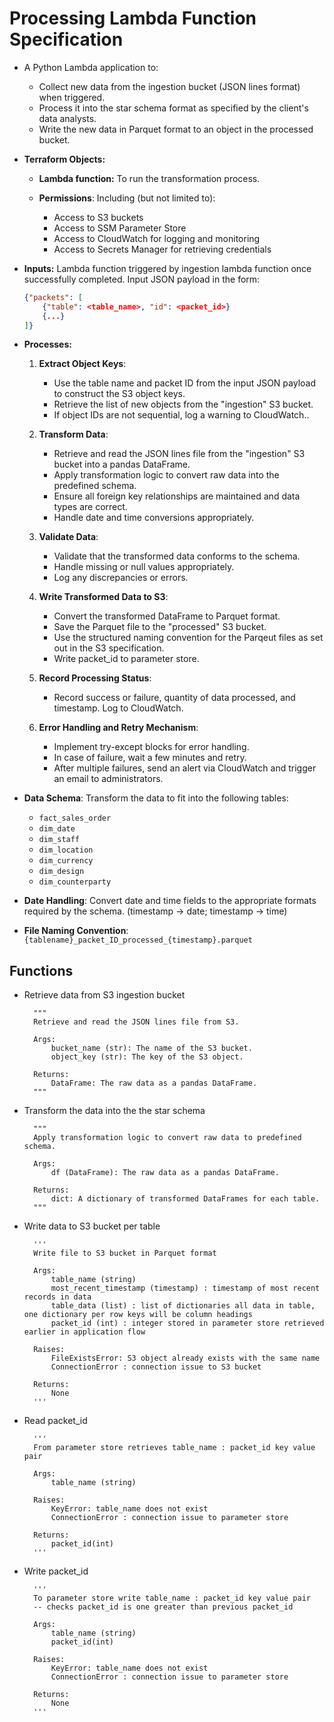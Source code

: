 # Processing Lambda Function Specification

- A Python Lambda application to:

  - Collect new data from the ingestion bucket (JSON lines format) when triggered.
  - Process it into the star schema format as specified by the client's data analysts.
  - Write the new data in Parquet format to an object in the processed bucket.

- **Terraform Objects:**

  - **Lambda function:** To run the transformation process.

  - **Permissions**: Including (but not limited to):
    - Access to S3 buckets
    - Access to SSM Parameter Store
    - Access to CloudWatch for logging and monitoring
    - Access to Secrets Manager for retrieving credentials

- **Inputs:** Lambda function triggered by ingestion lambda function once successfully completed. Input JSON payload in the form:

    ```json
    {"packets": [
        {"table": <table_name>, "id": <packet_id>}
        {...}
    ]}
    ```

- **Processes:**
  1. **Extract Object Keys**:
      - Use the table name and packet ID from the input JSON payload to construct the S3 object keys.
      - Retrieve the list of new objects from the "ingestion" S3 bucket.
      - If object IDs are not sequential, log a warning to CloudWatch..

  1. **Transform Data**:
      - Retrieve and read the JSON lines file from the "ingestion" S3 bucket into a pandas DataFrame.
      - Apply transformation logic to convert raw data into the predefined schema.
      - Ensure all foreign key relationships are maintained and data types are correct.
      - Handle date and time conversions appropriately.

  1. **Validate Data**:
      - Validate that the transformed data conforms to the schema.
      - Handle missing or null values appropriately.
      - Log any discrepancies or errors.

  1. **Write Transformed Data to S3**:
      - Convert the transformed DataFrame to Parquet format.
      - Save the Parquet file to the "processed" S3 bucket.
      - Use the structured naming convention for the Parqeut files as set out in the S3 specification.
      - Write packet_id to parameter store.

  1. **Record Processing Status**:
      - Record success or failure, quantity of data processed, and timestamp. Log to CloudWatch.

  1. **Error Handling and Retry Mechanism**:
      - Implement try-except blocks for error handling.
      - In case of failure, wait a few minutes and retry.
      - After multiple failures, send an alert via CloudWatch and trigger an email to administrators.

- **Data Schema**: Transform the data to fit into the following tables:
  - `fact_sales_order`
  - `dim_date`
  - `dim_staff`
  - `dim_location`
  - `dim_currency`
  - `dim_design`
  - `dim_counterparty`

- **Date Handling**: Convert date and time fields to the appropriate formats required by the schema. (timestamp -> date; timestamp -> time)

- **File Naming Convention**: `{tablename}_packet_ID_processed_{timestamp}.parquet`

## Functions

- Retrieve data from S3 ingestion bucket

        """
        Retrieve and read the JSON lines file from S3.

        Args:
            bucket_name (str): The name of the S3 bucket.
            object_key (str): The key of the S3 object.

        Returns:
            DataFrame: The raw data as a pandas DataFrame.
        """

- Transform the data into the the star schema

        """
        Apply transformation logic to convert raw data to predefined schema.

        Args:
            df (DataFrame): The raw data as a pandas DataFrame.

        Returns:
            dict: A dictionary of transformed DataFrames for each table.
        """

- Write data to S3 bucket per table

        '''
        Write file to S3 bucket in Parquet format

        Args:
            table_name (string)
            most_recent_timestamp (timestamp) : timestamp of most recent records in data
            table_data (list) : list of dictionaries all data in table, one dictionary per row keys will be column headings
            packet_id (int) : integer stored in parameter store retrieved earlier in application flow

        Raises:
            FileExistsError: S3 object already exists with the same name
            ConnectionError : connection issue to S3 bucket

        Returns:
            None
        '''

- Read packet_id

        '''
        From parameter store retrieves table_name : packet_id key value pair

        Args:
            table_name (string)

        Raises:
            KeyError: table_name does not exist
            ConnectionError : connection issue to parameter store

        Returns:
            packet_id(int)
        '''

- Write packet_id

        '''
        To parameter store write table_name : packet_id key value pair
        -- checks packet_id is one greater than previous packet_id

        Args:
            table_name (string)
            packet_id(int)

        Raises:
            KeyError: table_name does not exist
            ConnectionError : connection issue to parameter store

        Returns:
            None
        '''